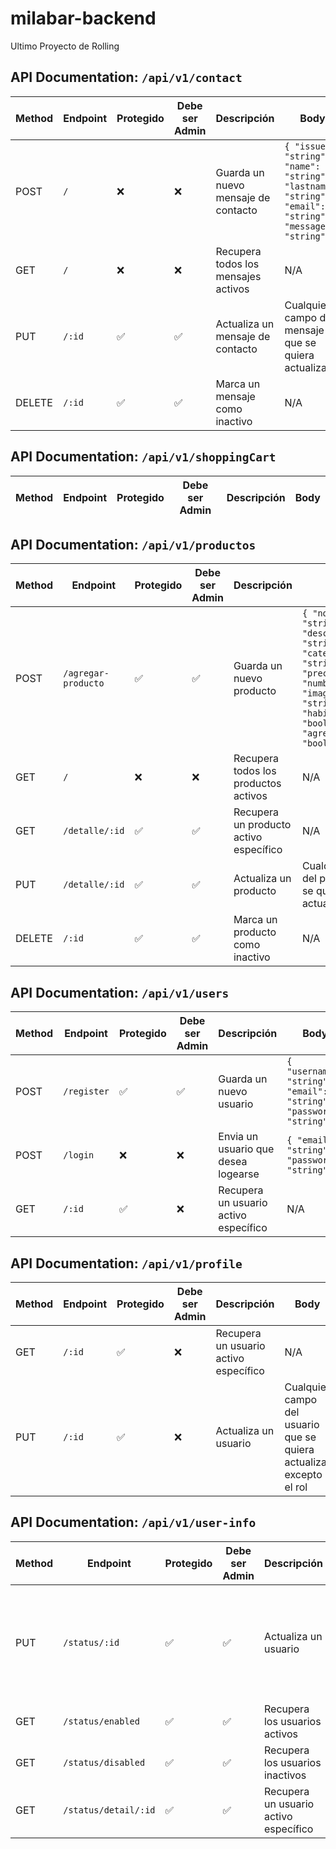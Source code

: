 # milabar-backend
Ultimo Proyecto de Rolling


## API Documentation: `/api/v1/contact`

| Method | Endpoint            | Protegido | Debe ser Admin | Descripción                             | Body                                                                                                 |
|--------|---------------------|-----------|----------------|-----------------------------------------|------------------------------------------------------------------------------------------------------|
| POST   | `/`    | ❌        | ❌           | Guarda un nuevo mensaje de contacto     | `{ "issue": "string", "name": "string", "lastname": "string", "email": "string", "message": "string" }` | 
| GET    | `/`    | ❌        | ❌             | Recupera todos los mensajes activos     | N/A                                                                                                  |
| PUT    | `/:id`| ✅        | ✅            | Actualiza un mensaje de contacto        | Cualquier campo del mensaje que se quiera actualizar                                                  |
| DELETE | `/:id`| ✅       | ✅            | Marca un mensaje como inactivo          | N/A                                                                                                  |

## API Documentation: `/api/v1/shoppingCart`

| Method | Endpoint                | Protegido | Debe ser Admin | Descripción                                    | Body                                                                                                                   |
|--------|-------------------------|-----------|----------------|------------------------------------------------|------------------------------------------------------------------------------------------------------------------------|

## API Documentation: `/api/v1/productos`

| Method | Endpoint            | Protegido | Debe ser Admin | Descripción                             | Body                                                                                                 |
|--------|---------------------|-----------|----------------|-----------------------------------------|------------------------------------------------------------------------------------------------------|
| POST   | `/agregar-producto`    | ✅        | ✅           | Guarda un nuevo producto     | `{ "nombre": "string", "descripcion": "string", "categoria": "string", "preciounitario": "number", "imagen": "string", "habilitado": "boolean", "agregado": "boolean" }` | 
| GET    | `/`    | ❌        | ❌             | Recupera todos los productos activos     | N/A 
| GET    | `/detalle/:id`    |✅         | ✅             | Recupera un producto activo específico     | N/A |
| PUT    | `/detalle/:id`| ✅        | ✅            | Actualiza un producto        | Cualquier campo del producto que se quiera actualizar                                                  |
| DELETE | `/:id`| ✅       | ✅            | Marca un producto como inactivo          | N/A   

## API Documentation: `/api/v1/users`

| Method | Endpoint            | Protegido | Debe ser Admin | Descripción                             | Body                                                                                                 |
|--------|---------------------|-----------|----------------|-----------------------------------------|------------------------------------------------------------------------------------------------------|
| POST   | `/register`    | ✅        | ✅           | Guarda un nuevo usuario    | `{ "username": "string", "email": "string", "password": "string" }` | 
| POST    | `/login`    | ❌        | ❌             | Envia un usuario que desea logearse     | `{ "email": "string", "password": "string" }` |
| GET    | `/:id`    |✅         | ❌             | Recupera un usuario activo específico     | N/A |

## API Documentation: `/api/v1/profile`

| Method | Endpoint            | Protegido | Debe ser Admin | Descripción                             | Body                                                                                                 |
|--------|---------------------|-----------|----------------|-----------------------------------------|------------------------------------------------------------------------------------------------------|
| GET    | `/:id`    |✅         | ❌             | Recupera un usuario activo específico     | N/A |
| PUT    | `/:id`| ✅        | ❌            | Actualiza un usuario        | Cualquier campo del usuario que se quiera actualizar excepto el rol |

## API Documentation: `/api/v1/user-info`


| Method | Endpoint              | Protegido | Debe ser Admin | Descripción                             | Body                                                                                                 |
|--------|-----------------------|-----------|----------------|-----------------------------------------|------------------------------------------------------------------------------------------------------|
| PUT    | `/status/:id`          | ✅         | ✅             | Actualiza un usuario                    | Cualquier campo del usuario que se quiera actualizar excepto el rol                                  |
| GET    | `/status/enabled`      | ✅         | ✅             | Recupera los usuarios activos           | N/A                                                                                                  |
| GET    | `/status/disabled`     | ✅         | ✅             | Recupera los usuarios inactivos         | N/A                                                                                                  |
| GET    | `/status/detail/:id`   | ✅         | ✅             | Recupera un usuario activo específico   | N/A                                                                                                  |


